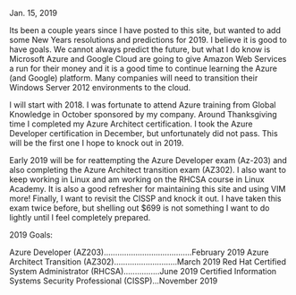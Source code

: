 Jan. 15, 2019

Its been a couple years since I have posted to this site, but wanted to add some New Years resolutions and predictions for 2019.  I believe it is good to have goals.  We cannot always predict the future, but what I do know is Microsoft Azure and Google Cloud are going to give Amazon Web Services a run for their money and it is a good time to continue learning the Azure (and Google) platform.  Many companies will need to transition their Windows Server 2012 environments to the cloud.   

I will start with 2018.  I was fortunate to attend Azure training from Global Knowledge in October sponsored by my company.  Around Thanksgiving time I completed my Azure Architect certification.  I took the Azure Developer certification in December, but unfortunately did not pass.  This will be the first one I hope to knock out in 2019.  

Early 2019 will be for reattempting the Azure Developer exam (Az-203) and also completing the Azure Architect transition exam (AZ302).  I also want to keep working in Linux and am working on the RHCSA course in Linux Academy.  It is also a good refresher for maintaining this site and using VIM more!  Finally, I want to revisit the CISSP and knock it out.  I have taken this exam twice before, but shelling out $699 is not something I want to do lightly until I feel completely prepared.

2019 Goals:

Azure Developer (AZ203).......................................February 2019
Azure Architect Transition (AZ302)............................March 2019
Red Hat Certified System Administrator (RHCSA)................June 2019
Certified Information Systems Security Professional (CISSP)...November 2019	
